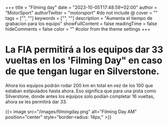 +++
title = "Filming day"
date = "2023-10-05T17:48:59+02:00"
author = "MotorSport"
authorTwitter = "motorsport" #do not include @
cover = ""
tags = ["", ""]
keywords = ["", ""]
description = "Aumenta el tiempo de grabacion para los equipo"
showFullContent = false
readingTime = false
hideComments = false
color = "" #color from the theme settings
+++

# La FIA permitirá a los equipos dar 33 vueltas en los 'Filming Day" en caso de que tengan lugar en Silverstone.

Ahora los equipos podrán rodar 200 km en total en vez de los 100 que estaban estipulados hasta ahora. Eso significa que para una pista como Silverstone, donde antes los equipos solo podían completar 16 vueltas, ahora se les permitirá dar 33.

{{< image src="/images/filmingday.png" alt="Filming Day AM" position="center" style="border-radius: 14px;" >}}
